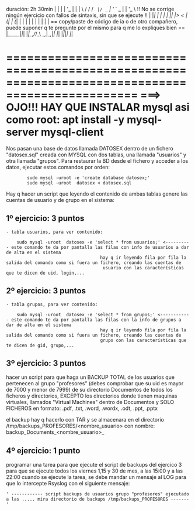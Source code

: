duración: 2h 30min
| |   | | '_ \| | | \ \/ /  / _` |/ _` | '_ ` _ \| | '_ \  !! No se corrige ningún ejercicio con fallos de sintaxis, sin que se ejecute !!
| |___| | | | | |_| |>  <  | (_| | (_| | | | | | | | | | | == copy/paste de código de ia o de otro compañero, puede suponer q te pregunte por el mismo para q me lo expliques bien ==
|_____|_|_| |_|\__,_/_/\_\  \__,_|\__,_|_| |_| |_|_|_| |_|

=================================================================================================
===> OJO!!! HAY QUE INSTALAR mysql asi como root:   apt install -y mysql-server mysql-client 
=================================================================================================

Nos pasan una base de datos llamada DATOSEX dentro de un fichero "datosex.sql" creada con MYSQL con dos tablas, una llamada "usuarios" y otra llamada "grupos". 
Para restaurar la BD desde el fichero y acceder a los datos, ejecutar estos comandos por orden:

			sudo mysql -uroot -e 'create database datosex;'
			sudo mysql -uroot  datosex < datosex.sql

Hay q hacer un script que leyendo el contenido de ambas tablas genere las cuentas de usuario y de grupo en el sistema:

  1º ejercicio: 3 puntos
  ----------------------
	- tabla usuarios, para ver contenido:
 
		sudo mysql -uroot  datosex -e 'select * from usuarios;' <---------- este comando te da por pantalla las filas con info de usuarios a dar de alta en el sistema
										hay q ir leyendo fila por fila la salida del comando como si fuera un fichero, creando las cuentas de
										 usuario con las características que te dicen de uid, login,...

										

  2º ejercicio: 3 puntos
  ----------------------
	- tabla grupos, para ver contenido:

		sudo mysql -uroot  datosex -e 'select * from grupos;' <------------ este comando te da por pantalla las filas con la info de grupos a dar de alta en el sistema
										hay q ir leyendo fila por fila la salida del comando como si fuera un fichero, creando las cuentas de 
										grupo con las características que te dicen de gid, grupo,...

  3º ejercicio: 3 puntos
  ----------------------
  hacer un script para que haga un BACKUP TOTAL de los usuarios que pertenecen al grupo "profesores" (debes comprobar que su uid es mayor de 7000 y menor de 7999) de su directorio Documentos
  de todos los ficheros y directorios, EXCEPTO los directorios donde tienen maquinas virtuales, llamados "Virtual Machines" dentro de Documentos y SOLO FICHEROS en formato: .pdf, .txt, .word, .wordx, .odt, .ppt, .pptx
  
  el backup hay q hacerlo con TAR y se almacenara en el directorio /tmp/backups_PROFESORES/<nombre_usuario>  con nombre: backup_Documents_<nombre_usuario>_<fecha>



  4º ejercicio: 1 punto
  ---------------------
  programar una tarea para que ejecute el script de backups del ejercico 3 para que se ejecute todos los viernes 1,15 y 30 de mes, a las 15:00 y a las 22:00
  cuando  se ejecute la tarea, se debe mandar  un mensaje al LOG para que lo intercepte Rsyslog con el siguiente mensaje:

	' ------------ script backups de usuarios grupo "profesores" ejecutado a las ..... mira directorio de backups /tmp/backups_PROFESORES -------'
